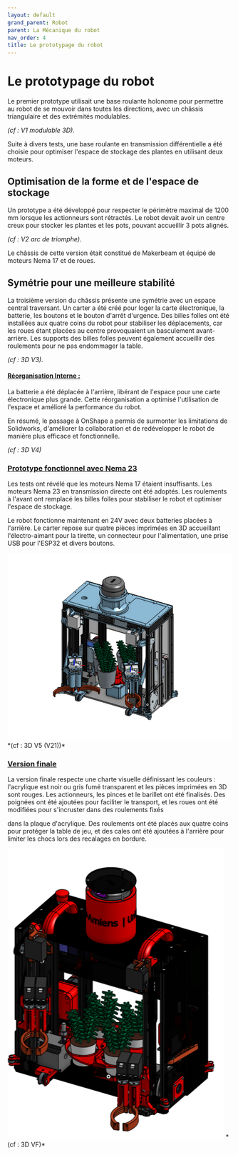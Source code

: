 ```yaml
---
layout: default
grand_parent: Robot
parent: La Mécanique du robot
nav_order: 4
title: Le prototypage du robot
---
```

# Le prototypage du robot

Le premier prototype utilisait une base roulante holonome pour permettre au robot de se mouvoir dans toutes les directions, avec un châssis triangulaire et des extrémités modulables.

*(cf : V1 modulable 3D).*

Suite à divers tests, une base roulante en transmission différentielle a été choisie pour optimiser l'espace de stockage des plantes en utilisant deux moteurs.

## Optimisation de la forme et de l'espace de stockage

Un prototype a été développé pour respecter le périmètre maximal de 1200 mm lorsque les actionneurs sont rétractés. Le robot devait avoir un centre creux pour stocker les plantes et les pots, pouvant accueillir 3 pots alignés.

*(cf : V2 arc de triomphe).*

Le châssis de cette version était constitué de Makerbeam et équipé de moteurs Nema 17 et de roues.

## Symétrie pour une meilleure stabilité

La troisième version du châssis présente une symétrie avec un espace central traversant. Un carter a été créé pour loger la carte électronique, la batterie, les boutons et le bouton d'arrêt d'urgence. Des billes folles ont été installées aux quatre coins du robot pour stabiliser les déplacements, car les roues étant placées au centre provoquaient un basculement avant-arrière. Les supports des billes folles peuvent également accueillir des roulements pour ne pas endommager la table.

*(cf : 3D V3).*

#### <ins>Réorganisation Interne :</ins>  
La batterie a été déplacée à l'arrière, libérant de l'espace pour une carte électronique plus grande. Cette réorganisation a optimisé l'utilisation de l'espace et amélioré la performance du robot.

En résumé, le passage à OnShape a permis de surmonter les limitations de Solidworks, d'améliorer la collaboration et de redévelopper le robot de manière plus efficace et fonctionnelle.

*(cf : 3D V4)*

### <ins>Prototype fonctionnel avec Nema 23</ins>

Les tests ont révélé que les moteurs Nema 17 étaient insuffisants. Les moteurs Nema 23 en transmission directe ont été adoptés. Les roulements à l'avant ont remplacé les billes folles pour stabiliser le robot et optimiser l'espace de stockage.

Le robot fonctionne maintenant en 24V avec deux batteries placées à l'arrière. Le carter repose sur quatre pièces imprimées en 3D accueillant l'électro-aimant pour la tirette, un connecteur pour l'alimentation, une prise USB pour l'ESP32 et divers boutons.

<img src="../../images/Robot-21-02-2024.png" max-width="100%">
*(cf : 3D V5 (V21))*

### <ins>Version finale</ins>

La version finale respecte une charte visuelle définissant les couleurs : l'acrylique est noir ou gris fumé transparent et les pièces imprimées en 3D sont rouges. Les actionneurs, les pinces et le barillet ont été finalisés. Des poignées ont été ajoutées pour faciliter le transport, et les roues ont été modifiées pour s'incruster dans des roulements fixés

 dans la plaque d'acrylique. Des roulements ont été placés aux quatre coins pour protéger la table de jeu, et des cales ont été ajoutées à l'arrière pour limiter les chocs lors des recalages en bordure.

<img src="../../images/Robot-Vf1.png" max-width="100%">
*(cf : 3D VF)*

